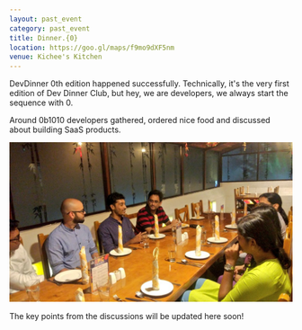 ```yaml
---
layout: past_event
category: past_event
title: Dinner.{0}
location: https://goo.gl/maps/f9mo9dXF5nm
venue: Kichee's Kitchen
---
```


DevDinner 0th edition happened successfully. Technically, it's the very first edition of Dev Dinner Club, but hey, we are developers, we always start the sequence with 0.

Around 0b1010 developers gathered, ordered nice food and discussed about building SaaS products.


![discusisons at dev dinner](/img/devdinner0.jpg)


The key points from the discussions will be updated here soon!